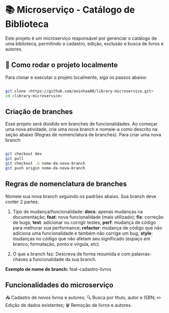 # 📚 Microserviço - Catálogo de Biblioteca

Este projeto é um microserviço responsável por gerenciar o catálogo de uma biblioteca, permitindo o cadastro, edição, exclusão e busca de livros e autores.

## 🚀 Como rodar o projeto localmente

Para clonar e executar o projeto localmente, siga os passos abaixo:

```bash

git clone <https://github.com/aninhaa08/library-microservice.git>
cd <library-microservice>

```

## Criação de branches

Esse projeto será dividido em branches de funcionalidades. Ao começar uma nova atividade, crie uma nova branch e nomeie-a como descrito na seção abaixo (Regras de nomenclatura de branches).
Para criar uma nova branch:

```bash

git checkout dev
git pull
git checkout -b nome-da-nova-branch
git push origin nome-da-nova-branch

```

## Regras de nomenclatura de branches

Nomeie sua nova branch seguindo os padrões abaixo.
Sua branch deve conter 2 partes:

1. Tipo de mudança/funcionalidade:
   **docs**: apenas mudanças na documentação;
   **feat**: nova funcionalidade (mais utilizado);
   **fix**: correção de bugs;
   **test**: adicionar ou corrigir testes;
   **perf**: mudança de código para melhorar sua performance;
   **refactor**: mudança de código que não adiciona uma funcionalidade e também não corrige um bug;
   **style**: mudanças no código que não afetam seu significado (espaço em branco, formatação, ponto e vírgula, etc).

2. O que a branch faz:
   Descreva de forma resumida e com palavras-chaves a funcionalidade da sua branch.

**Exemplo de nome de branch:**
feat-cadastro-livros

## Funcionalidades do microserviço

  📥 Cadastro de novos livros e autores;
  🔍 Busca por título, autor e ISBN;
  ✏️ Edição de dados existentes;
  🗑️ Remoção de livros e autores.
  
